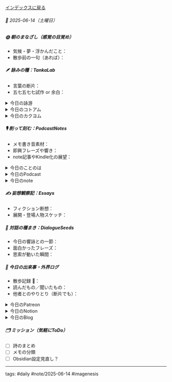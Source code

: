 [インデックスに戻る](../../../DialogueSeeds_2025-26.md)
###### 📅 2025-06-14（土曜日）

##### 🌞 朝のまなざし（感覚の目覚め）
- 気候・夢・浮かんだこと：
- 散歩前の一句（あれば）：

##### 🪶 詠みの種：TankaLab
- 言葉の断片：
- 五七五七七試作 or 余白：

<details>
<summary>今日の詠游</summary>

車窓｜童顔
冷え切った頬が気持ち良くって笑ふ
飽きずにみてた風　顔に浴びて

平成｜生成り
平成りたる　zero-sumからの　生成りなり
へなりゆくHey!Say!　せなりゆくLayer!

クモ｜漂泊
流れてた　くもがとまった　車窓から
動く景色を　眺めてみては

どぅ｜Podcast!
論よりDo!
鈍より実践
いますぐに
Rock'on! Start!
躊躇わぬが機智

詠游四題　令和7年6月14日
流る雲　平らか成りしよはいずこ
どぅあがいても車窓の蜘蛛よ

</details>
<details>
<summary>今日のコトアム</summary>


</details>
<details>
<summary>今日のカクヨム</summary>


</details>

##### 🎙 削って刻む：PodcastNotes
- メモ書き音素材：
- 即興フレーズや響き：
- note記事やKindle化の展望：

<details>
<summary>今日のことのは</summary>

 **🍃ことのは｜14 June 2025**
 **本日のアフタートーク［要約と目次］**
> ポッドキャスト「週刊ことのは」では、音声や文字のシェアの意味について考察され、特にAI編集の進化がライティングの方法をどのように変えているのかが語られています。また、短歌の制作プロセスとその新しいアプローチについても触れられています。（AI summary）
> **目次**
> [ポッドキャストの進化](https://listen.style/p/radiocampus/xmwjctwu#chapter1)　[00:00](https://listen.style/p/radiocampus/xmwjctwu#chapter1)  
> [音声と文字の関係](https://listen.style/p/radiocampus/xmwjctwu#chapter2)　[00:55](https://listen.style/p/radiocampus/xmwjctwu#chapter2)  
> [短歌の新しいアプローチ](https://listen.style/p/radiocampus/xmwjctwu#chapter3)　[03:18](https://listen.style/p/radiocampus/xmwjctwu#chapter3)

**▷ 過去との葉**　[**ことのは｜14 June 2024**](https://listen.style/p/radiocampus/ldwi6ru9)**｜**[**Patreon**](https://www.patreon.com/posts/kotonoha-14-june-110562625)

 🍁**ことのは｜6月13日(金)**

 **毎日のblogつぶやき**
> 6月13日のブログつぶやきです。
> 昨日は13日金曜日でしたね。昨日もちょっと色々とやっていたらブログ更新の時間がなくなっちゃったので、1日遅れのブログ更新になります。今日も工事の音がうるさいです。土曜日ぐらい休めばいいのにと思いながら喋ってます。
> 気温が昨日は低かったんですが、今日は気温が上がります。これからしばらく気温が徐々に上がっていく感じですね。今日は27℃、最高気温の予報が出てますがそれでも気持ちいい、涼しい。風が吹いてますね。
> 冬一郎くんはもう元気いっぱい。毛が抜けてます。もう第二次換毛期で、もこもこ抜けてますね。毎日毛が抜ける。そろそろ落ち着いてくるかなって感じですが。今日も玄関先で日向ぼっこしながら番犬してます。のんきに暮らしてます。
> ポッドキャストは、夕刊ことのは GX（ギャラクシー）、週刊ポッドキャスティング、しゃべれるだけしゃべる、以上ですね。
> あと少しNotion周りと、それからそれの自動投稿システムの構築で、、、[…続きをblogで読む](https://jimt.hatenablog.com/entry/2025/06/14/103312#%E4%BB%8A%E6%97%A5%E3%81%AE%E3%81%A4%E3%81%B6%E3%82%84%E3%81%8D13-June-2025)

**新着Podcasts**
[**ing #95 June 13 2025　What Does It Mean to Share Words? – Voice and Text: Rethinking Podcasting《Between 1.0 and 2.0》**](https://listen.style/p/_ing/8ribogzv)**｜**LISTEN｜[Patreon](https://www.patreon.com/posts/ing-95-june-13-1-131366759)
[**【しゃべれるだけしゃべる】#0190 講義室で学ぶ時代はとうの昔に終わってるのにまだ続けている謎な話 from Radiotalk**](https://listen.style/p/twilight/v8dnuegd)**｜**LISTEN｜[Radiotalk](https://radiotalk.jp/talk/1319784)
[**ことのはGX｜13 June 2025**](https://listen.style/p/radiocampus/fmpfk6tv)**｜**LISTEN｜[Patreon](https://www.patreon.com/posts/kotonohagx-13-131358450)
[**blog｜13 June 2025**](https://listen.style/p/inmymind/hp7dyjrx)**｜**LISTEN

</details>
<details>
<summary>今日のPodcast</summary>

[**342 声to字de隔日記｜何文の得にもならないクソうるさい工事二件と毎日が番犬な冬一郎と自動生成のつまづきとnote新展開とやること盛りだくさんな話**](https://listen.style/p/cafe/mruwe9zu)**｜**LISTEN
[**【早起きは三文の徳】サイレントに学ぶ｜十四｜水無月 2025 from Radiotalk**](https://listen.style/p/twilight/0fokp4wg)**｜**LISTEN｜[Radiotalk](https://radiotalk.jp/talk/1320022)
[**ことのはGX｜14 June 2025**](https://listen.style/p/radiocampus/xmwjctwu)**｜**LISTEN｜[Patreon](https://www.patreon.com/posts/kotonohagx-14-131432703)
[**blog****｜****14 June 2025**](https://listen.style/p/inmymind/tvzsn001)**｜**LISTEN

</details>
<details>
<summary>今日のnote</summary>


</details>

##### ✍️ 妄想観察記：Essays
- フィクション断想：
- 展開・登場人物スケッチ：

##### 🌱 対話の種まき：DialogueSeeds
- 今日の響詠との一節：
- 面白かったフレーズ：
- 思索が動いた瞬間：

##### 📌 今日の出来事・外界ログ
- 散歩記録 🐾：
- 読んだもの／聞いたもの：
- 他者とのやりとり（断片でも）：

<details>
<summary>今日のPatreon</summary>


</details>
<details>
<summary>今日のNotion</summary>

[詠星0018｜R07/06/14](https://scented-spruce-382.notion.site/0018-R07-06-14-210b4b686891816a92fbf617fae2dbfd)
[介 -題 A log｜R07/06/14](https://www.notion.so/A-log-R07-06-14-210b4b686891814d8fcbc712c4df6431?source=copy_link)

</details>
<details>
<summary>今日のBlog</summary>

[KOTONOHA galaxyのNotionページ｜ホームページ作成の舞台裏](https://jimt.hatenablog.com/entry/2025/06/15/113803)

</details>

##### 🗂 ミッション（気軽にToDo）
- [ ] 詩のまとめ
- [ ] メモの分類
- [ ] Obsidian設定見直し？

---
tags: #daily #note/2025-06-14 #imagenesis